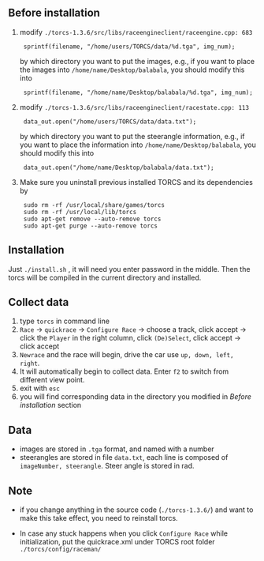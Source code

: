 ## Before installation
1. modify `./torcs-1.3.6/src/libs/raceengineclient/raceengine.cpp: 683`
	
		sprintf(filename, "/home/users/TORCS/data/%d.tga", img_num);
		
	by which directory you want to put the images, e.g., if you want to place the images into `/home/name/Desktop/balabala`, you should modify this into
	
		sprintf(filename, "/home/name/Desktop/balabala/%d.tga", img_num);

2. modify `./torcs-1.3.6/src/libs/raceengineclient/racestate.cpp: 113`
	
		data_out.open("/home/users/TORCS/data/data.txt");
		
	by which directory you want to put the steerangle information, e.g., if you want to place the information into `/home/name/Desktop/balabala`, you should modify this into
	
		data_out.open("/home/name/Desktop/balabala/data.txt");

3. Make sure you uninstall previous installed TORCS and its dependencies by

        sudo rm -rf /usr/local/share/games/torcs
        sudo rm -rf /usr/local/lib/torcs
        sudo apt-get remove --auto-remove torcs
        sudo apt-get purge --auto-remove torcs

## Installation
Just `./install.sh` , it will need you enter password in the middle. Then the torcs will be compiled in the current directory and installed.

## Collect data
1. type `torcs` in command line
2. `Race` -> `quickrace` -> `Configure Race` -> choose a track, click accept -> click the `Player` in the right column, click `(De)Select`, click accept -> click accept
3. `Newrace` and the race will begin, drive the car use `up, down, left, right`.
4. It will automatically begin to collect data. Enter `f2` to switch from different view point.
5. exit with `esc`
6. you will find corresponding data in the directory you modified in *Before installation* section


## Data
* images are stored in `.tga` format, and named with a number
* steerangles are stored in file `data.txt`, each line is composed of `imageNumber, steerangle`. Steer angle is stored in rad.

## Note
* if you change anything in the source code (`./torcs-1.3.6/`) and want to make this take effect, you need to reinstall torcs.

* In case any stuck happens when you click `Configure Race` while initialization, put the quickrace.xml under TORCS root folder `./torcs/config/raceman/`
